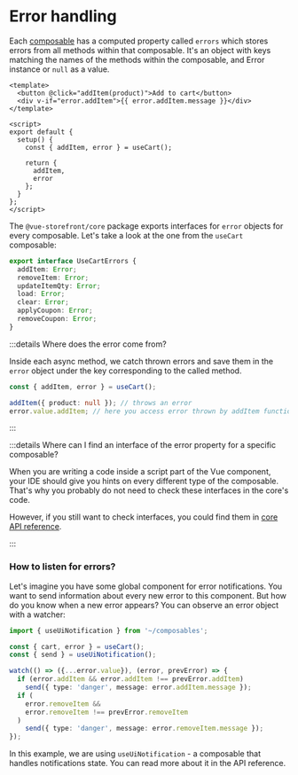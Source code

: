 # Error handling

Each [composable](/composition/composables.html) has a computed property called `errors` which stores errors from all methods within that composable. It's an object with keys matching the names of the methods within the composable, and Error instance or `null` as a value.

```vue
<template>
  <button @click="addItem(product)">Add to cart</button>
  <div v-if="error.addItem">{{ error.addItem.message }}</div>
</template>

<script>
export default {
  setup() {
    const { addItem, error } = useCart();

    return {
      addItem,
      error
    };
  }
};
</script>
```
The `@vue-storefront/core` package exports interfaces for `error` objects for every composable. Let's take a look at the one from the `useCart` composable:

```ts
export interface UseCartErrors {
  addItem: Error;
  removeItem: Error;
  updateItemQty: Error;
  load: Error;
  clear: Error;
  applyCoupon: Error;
  removeCoupon: Error;
}
```

:::details Where does the error come from?

Inside each async method, we catch thrown errors and save them in the `error` object under the key corresponding to the called method.

```ts
const { addItem, error } = useCart();

addItem({ product: null }); // throws an error
error.value.addItem; // here you access error thrown by addItem function
```

:::

:::details Where can I find an interface of the error property for a specific composable?

When you are writing a code inside a script part of the Vue component, your IDE should give you hints on every different type of the composable. That's why you probably do not need to check these interfaces in the core's code.

However, if you still want to check interfaces, you could find them in [core API reference](../reference/api/core.html).

:::

### How to listen for errors?

Let's imagine you have some global component for error notifications. You want to send information about every new error to this component. But how do you know when a new error appears?
You can observe an error object with a watcher:

```ts
import { useUiNotification } from '~/composables';

const { cart, error } = useCart();
const { send } = useUiNotification();

watch(() => ({...error.value}), (error, prevError) => {
  if (error.addItem && error.addItem !== prevError.addItem)
    send({ type: 'danger', message: error.addItem.message });
  if (
    error.removeItem &&
    error.removeItem !== prevError.removeItem
  )
    send({ type: 'danger', message: error.removeItem.message });
});
```

In this example, we are using `useUiNotification` - a composable that handles notifications state. You can read more about it in the API reference.
